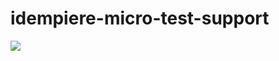 # idempiere-micro-test-support

[![](https://jitpack.io/v/iDempiere-micro/idempiere-micro-test-support.svg)](https://jitpack.io/#iDempiere-micro/idempiere-micro-test-support)
